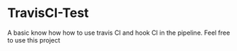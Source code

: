 # TravisCI-Test
A basic know how how to use travis CI and hook CI in the pipeline. Feel free to use this project
